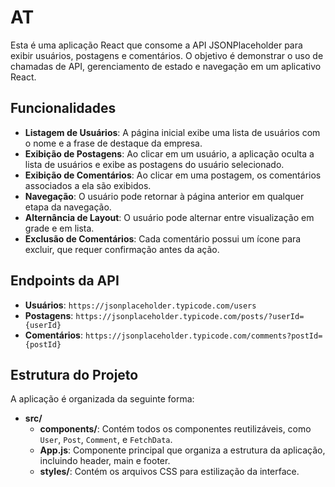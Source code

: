 # AT 

Esta é uma aplicação React que consome a API JSONPlaceholder para exibir usuários, postagens e comentários. O objetivo é demonstrar o uso de chamadas de API, gerenciamento de estado e navegação em um aplicativo React.

## Funcionalidades

- **Listagem de Usuários**: A página inicial exibe uma lista de usuários com o nome e a frase de destaque da empresa.
- **Exibição de Postagens**: Ao clicar em um usuário, a aplicação oculta a lista de usuários e exibe as postagens do usuário selecionado.
- **Exibição de Comentários**: Ao clicar em uma postagem, os comentários associados a ela são exibidos.
- **Navegação**: O usuário pode retornar à página anterior em qualquer etapa da navegação.
- **Alternância de Layout**: O usuário pode alternar entre visualização em grade e em lista.
- **Exclusão de Comentários**: Cada comentário possui um ícone para excluir, que requer confirmação antes da ação.
  
## Endpoints da API

- **Usuários**: `https://jsonplaceholder.typicode.com/users`
- **Postagens**: `https://jsonplaceholder.typicode.com/posts/?userId={userId}`
- **Comentários**: `https://jsonplaceholder.typicode.com/comments?postId={postId}`

## Estrutura do Projeto

A aplicação é organizada da seguinte forma:

- **src/**
  - **components/**: Contém todos os componentes reutilizáveis, como `User`, `Post`, `Comment`, e `FetchData`.
  - **App.js**: Componente principal que organiza a estrutura da aplicação, incluindo header, main e footer.
  - **styles/**: Contém os arquivos CSS para estilização da interface.
